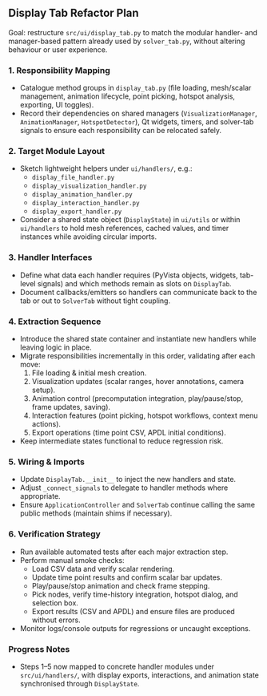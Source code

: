 ## Display Tab Refactor Plan

Goal: restructure `src/ui/display_tab.py` to match the modular handler- and manager-based pattern already used by `solver_tab.py`, without altering behaviour or user experience.

### 1. Responsibility Mapping
- Catalogue method groups in `display_tab.py` (file loading, mesh/scalar management, animation lifecycle, point picking, hotspot analysis, exporting, UI toggles).
- Record their dependencies on shared managers (`VisualizationManager`, `AnimationManager`, `HotspotDetector`), Qt widgets, timers, and solver-tab signals to ensure each responsibility can be relocated safely.

### 2. Target Module Layout
- Sketch lightweight helpers under `ui/handlers/`, e.g.:
  - `display_file_handler.py`
  - `display_visualization_handler.py`
  - `display_animation_handler.py`
  - `display_interaction_handler.py`
  - `display_export_handler.py`
- Consider a shared state object (`DisplayState`) in `ui/utils` or within `ui/handlers` to hold mesh references, cached values, and timer instances while avoiding circular imports.

### 3. Handler Interfaces
- Define what data each handler requires (PyVista objects, widgets, tab-level signals) and which methods remain as slots on `DisplayTab`.
- Document callbacks/emitters so handlers can communicate back to the tab or out to `SolverTab` without tight coupling.

### 4. Extraction Sequence
- Introduce the shared state container and instantiate new handlers while leaving logic in place.
- Migrate responsibilities incrementally in this order, validating after each move:
  1. File loading & initial mesh creation.
  2. Visualization updates (scalar ranges, hover annotations, camera setup).
  3. Animation control (precomputation integration, play/pause/stop, frame updates, saving).
  4. Interaction features (point picking, hotspot workflows, context menu actions).
  5. Export operations (time point CSV, APDL initial conditions).
- Keep intermediate states functional to reduce regression risk.

### 5. Wiring & Imports
- Update `DisplayTab.__init__` to inject the new handlers and state.
- Adjust `_connect_signals` to delegate to handler methods where appropriate.
- Ensure `ApplicationController` and `SolverTab` continue calling the same public methods (maintain shims if necessary).

### 6. Verification Strategy
- Run available automated tests after each major extraction step.
- Perform manual smoke checks:
  - Load CSV data and verify scalar rendering.
  - Update time point results and confirm scalar bar updates.
  - Play/pause/stop animation and check frame stepping.
  - Pick nodes, verify time-history integration, hotspot dialog, and selection box.
  - Export results (CSV and APDL) and ensure files are produced without errors.
- Monitor logs/console outputs for regressions or uncaught exceptions.

### Progress Notes
- Steps 1–5 now mapped to concrete handler modules under `src/ui/handlers/`, with display exports, interactions, and animation state synchronised through `DisplayState`.
